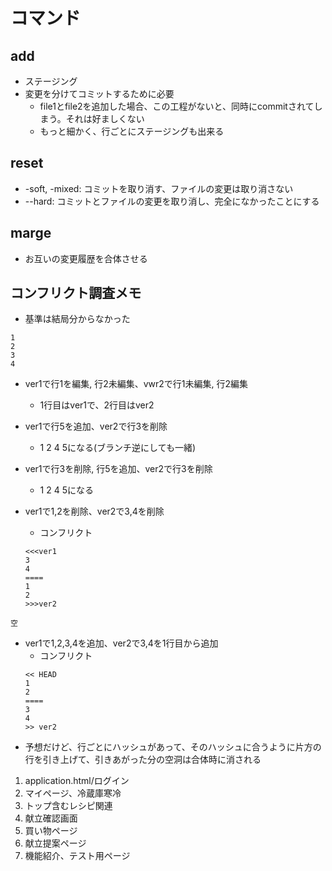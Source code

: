 # コマンド
## add
- ステージング
- 変更を分けてコミットするために必要
  - file1とfile2を追加した場合、この工程がないと、同時にcommitされてしまう。それは好ましくない
  - もっと細かく、行ごとにステージングも出来る

## reset
- -soft, -mixed: コミットを取り消す、ファイルの変更は取り消さない
- --hard: コミットとファイルの変更を取り消し、完全になかったことにする

## marge
- お互いの変更履歴を合体させる


## コンフリクト調査メモ
- 基準は結局分からなかった
```
1
2
3
4
```
- ver1で行1を編集, 行2未編集、vwr2で行1未編集, 行2編集
  - 1行目はver1で、2行目はver2

- ver1で行5を追加、ver2で行3を削除
  - 1 2 4 5になる(ブランチ逆にしても一緒)
- ver1で行3を削除, 行5を追加、ver2で行3を削除
  - 1 2 4 5になる

- ver1で1,2を削除、ver2で3,4を削除
  - コンフリクト
  ```
  <<<ver1
  3
  4
  ====
  1
  2
  >>>ver2
  ```

```
空
```
- ver1で1,2,3,4を追加、ver2で3,4を1行目から追加
  - コンフリクト
  ```
  << HEAD
  1
  2
  ====
  3
  4
  >> ver2
  ```
- 予想だけど、行ごとにハッシュがあって、そのハッシュに合うように片方の行を引き上げて、引きあがった分の空洞は合体時に消される

1. application.html/ログイン
2. マイページ、冷蔵庫寒冷
3. トップ含むレシピ関連
4. 献立確認画面
5. 買い物ページ
6. 献立提案ページ
7. 機能紹介、テスト用ページ
